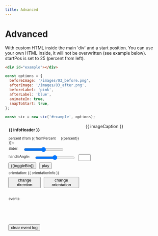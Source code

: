 ```yaml
---
title: Advanced
---
```


<script setup>
import { onMounted, ref, reactive, useTemplateRef } from 'vue';
import SlickImageCompare from 'slick-image-compare';

import SwitchButtons from '../Components/SwitchButtons.vue';
import SwitchContent from '../Components/SwitchContent.vue';

const texts = {
  info: ['"before" image is shown', '"after" image is shown'],
  caption: ['pink shoes', 'blue shoes'],
  button: ['Show before', 'Show after']
};

let eventInfoBox = useTemplateRef('eventInfoBox');

let isSlide = false;
// let smooth = false;
// let smoothTime = 500;
// let smoothTo;

let sic;
let infoHeader = ref();
let orientationInfo = ref();
let smoothValue = ref(0);
let handleAngle = ref(0);
let fromPercent = ref('left');
let percent = ref(0);
let imageCaption = ref('');
let toggleBtn = ref(texts.button[0]);
let rangeBtn = ref(0);

// let horizontal = ref(true);

let eventInfoObj = [];
let eventInfo = ref([]);
let eventCount = ref(0);

const slide = (e) => {
  sic.goto(e.target.value, smoothValue);
}
// const down = () => {
//   clearTimeout(smoothTo);
//   isSlide = true;
// };
// const up = () => {
//   smoothTo = setTimeout(() => {
//     clearTimeout(smoothTo);
//     isSlide = false;
//   }, smoothTime);
// };

const changeOrientationInfo = () => {
  orientationInfo.value = sic._horizontal
    ? sic._ltr
      ? 'LEFT - RIGHT'
      : 'RIGHT - LEFT'
    : sic._ltr
      ? 'TOP - BOTTOM'
      : 'BOTTOM - TOP';
};

const play = () => {
  sic.play(50, 3, 2000);
};

const clearEventLog = () => {
  eventInfoObj = [];
  eventInfo.value = [];
  eventCount.value = 0;
};

const toggleBeforeAfter = () => {
  sic.toggleView();
};

const changeDirection = () => {
  sic.changeDirection();
  changeOrientationInfo();
};

const changeOrientation = () => {
  sic.changeOrientation();
  fromPercent.value = sic._horizontal ? 'left' : 'top';
  changeOrientationInfo();
};

const setHandleAngle = (evt) => {
  handleAngle.value = +evt.target.value;
  sic.setAngle(handleAngle.value);
};

const addEventInfo = (evt) => {
  const name = evt.type;
  eventCount.value ++;
  eventInfoObj.push({ name, count: eventCount.value });
  eventInfo.value = eventInfoObj;

  setTimeout(() => {
    eventInfoBox.value.scrollTop = eventInfoBox.value.scrollHeight;
  }, 0);
};

const options = {
  beforeImage: '/images/03_before.png',
  afterImage: '/images/03_after.png',
  beforeLabel: 'pink',
  afterLabel: 'blue',
  animateIn: true,
  snapToStart: true,
  init(e) {
    fromPercent.value = e.detail.horizontal ? 'left' : 'top';
    const which = e.detail.afterShown ? 1 : 0;
    infoHeader.value = texts.info[which];
    imageCaption.value = texts.caption[which];
    changeOrientationInfo();
  },
};

onMounted(() => {
  sic = new SlickImageCompare('#example', options);

  sic.allowedEvents.forEach((evt) => {
    if ('update' === evt || 'drag' === evt) return;
    sic.addEventListener(evt, addEventInfo);
  });

  // events
  sic.addEventListener('viewchange', (e) => {
    const afterShown = e.detail.afterShown;
    toggleBtn.value = texts.button[(afterShown ? 0 : 1)];
  });

  sic.addEventListener('update', (e) => {
    let p = Math.round(e.detail.percent * 100) / 100;
    if (!isSlide) rangeBtn.value = p;
    percent.value = `${p}%`;
  });

  sic.addEventListener('beforeshown', (e) => {
    // console.log('beforeshown');
    infoHeader.value = texts.info[0];
    imageCaption.value = texts.caption[0];
  });

  sic.addEventListener('aftershown', (e) => {
    // console.log('aftershown');
    infoHeader.value = texts.info[1];
    imageCaption.value = texts.caption[1];
  });

});

</script>

# Advanced

With custom HTML inside the main 'div' and a start position.
You can use your own HTML inside, it will not be overwritten (see example below).
startPos is set to 25 (percent from left).

```html
<div id="example"></div>
```

```js
const options = {
  beforeImage: '/images/03_before.png',
  afterImage: '/images/03_after.png',
  beforeLabel: 'pink',
  afterLabel: 'blue',
  animateIn: true,
  snapToStart: true,
};

const sic = new sic('#example', options);
```

<div class="grid">
  <div>
    <div class="panel">
      <h3>{{ infoHeader }}</h3>
      <div class="panel-line">
        <div class="label">
          percent (from {{ fromPercent }}):
        </div>
        <span id="adv-percent">{{percent}}</span>
      </div>
      <div class="panel-line">
        <div class="label">slider:</div>
        <input
          @mousedown="down"
          @mouseup="up"
          @touchstart="down"
          @touchend="up"
          @input="slide"
          type="range" step="0.5" min="0" max="100" :value="rangeBtn">
        <!-- <input
          id="adv-smooth"
          type="checkbox"
          :value="smoothValue"
          :checked="smoothValue"
          @input="(e) => smoothValue = (e.target.checked) ? 1 : 0"
        /> -->
        <!-- <label for="adv-smooth">smooth</label> -->
      </div>
      <div class="panel-line">
        <div class="label">handleAngle:</div>
        <input @input="setHandleAngle" type="range" step="1" min="-15" max="15" :value="handleAngle">
        <input type="text" id="adv-handle-angle-value" readonly="" style="width: 40px" :value="handleAngle">
      </div>
      <div class="panel-line">
        <button @click="toggleBeforeAfter" class="switch">{{toggleBtn}}</button>
        <button @click="play" class="switch">play</button>
      </div>
      <div class="panel-line">
        orientation: {{ orientationInfo }}
      </div>
      <div class="panel-line grid">
        <button @click="changeDirection" class="switch">change direction</button>
        <button @click="changeOrientation" class="switch">change orientation</button>
      </div>
    </div>
    <div class="panel">
      events:
      <div id="adv-events" ref="eventInfoBox" class="small">
        <template v-if="eventCount > 0">
          <div v-for="(event, index) in eventInfo" :key="index">
            <span>{{ event.count }}.</span> {{ event.name }}
          </div>
        </template>
      </div>
      <button @click="clearEventLog" class="switch">clear event log</button>
    </div>
  </div>

  <div>
    <div id="example"></div>
    <div class="image-caption">{{ imageCaption }}</div>
  </div>

</div>

<style scoped>
.grid {
  display: grid;
  grid-template-columns: 50% 50%;
  grid-template-rows: 1fr;
  gap: 0px 10px;
  grid-template-areas:
    ". .";
}
.panel {
  padding: 1em;
  background-color: var(--vp-code-block-bg);
  font-size: 0.8em;
}
.panel h3 {
  margin-top: 0;
}
.panel-line {
  width: 100%;
  display: inline-flex;
  flex-flow: row nowrap;
  margin-bottom: 0.5em;
  gap: 0px 10px;
}

.panel-line .label {
  padding-right: 0.5em;
}
#adv-events {
  font-size: 0.8em;
  width: 100%;
  line-height: 1em;
  height: 8em;
  overflow-y: scroll;
  background: rgba(255, 255, 255, 0.1);
  margin-bottom: 0.5em;
}
#adv-events span {
  display: inline-block;
  background: #213f92;
  color: #fff;
  padding: 0 0.5em;
  margin: 0.25em 0.25em 0.5em 0;
  line-height: 1.4em;
}
#adv-events div:nth-child(2n) {
  background-color: rgba(0, 0, 0, 0.1);
}
.dark #adv-events div:nth-child(2n) {
  background-color: rgba(255, 255, 255, 0.1);
}
</style>
